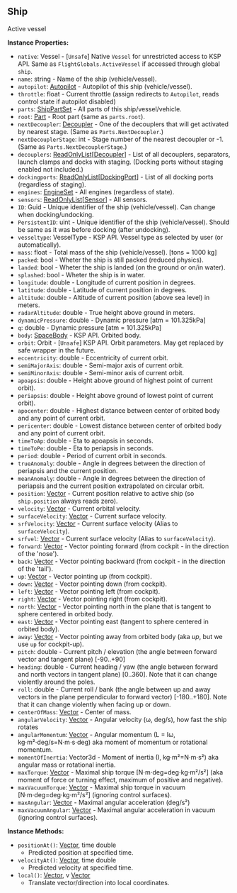## Ship

Active vessel


**Instance Properties:**
- `native`: Vessel - \[`Unsafe`\] Native `Vessel` for unrestricted access to KSP API. Same as `FlightGlobals.ActiveVessel` if accessed through global `ship`.
- `name`: string - Name of the ship (vehicle/vessel).
- `autopilot`: [Autopilot](Autopilot.md) - Autopilot of this ship (vehicle/vessel).
- `throttle`: float - Current throttle (assign redirects to `Autopilot`, reads control state if autopilot disabled)
- `parts`: [ShipPartSet](../Parts/ShipPartSet.md) - All parts of this ship/vessel/vehicle.
- `root`: [Part](../Parts/PartBase.md) - Root part (same as `parts.root`).
- `nextDecoupler`: [Decoupler](../Parts/Decoupler.md) - One of the decouplers that will get activated by nearest stage. (Same as `Parts.NextDecoupler`.)
- `nextDecouplerStage`: int - Stage number of the nearest decoupler or -1. (Same as `Parts.NextDecouplerStage`.)
- `decouplers`: [ReadOnlyList](ReadOnlyList.1.md)\[[Decoupler](../Parts/Decoupler.md)\] - List of all decouplers, separators, launch clamps and docks with staging. (Docking ports without staging enabled not included.)
- `dockingports`: [ReadOnlyList](ReadOnlyList.1.md)\[[DockingPort](../Parts/DockingPort.md)\] - List of all docking ports (regardless of staging).
- `engines`: [EngineSet](../Parts/EngineSet.md) - All engines (regardless of state).
- `sensors`: [ReadOnlyList](ReadOnlyList.1.md)\[[Sensor](../Parts/Sensor.md)\] - All sensors.
- `ID`: Guid - Unique identifier of the ship (vehicle/vessel). Can change when docking/undocking.
- `PersistentID`: uint - Unique identifier of the ship (vehicle/vessel). Should be same as it was before docking (after undocking).
- `vesseltype`: VesselType - KSP API. Vessel type as selected by user (or automatically).
- `mass`: float - Total mass of the ship (vehicle/vessel). [tons = 1000 kg]
- `packed`: bool - Wheter the ship is still packed (reduced physics).
- `landed`: bool - Wheter the ship is landed (on the ground or on/in water).
- `splashed`: bool - Wheter the ship is in water.
- `longitude`: double - Longitude of current position in degrees.
- `latitude`: double - Latitude of current position in degrees.
- `altitude`: double - Altitude of current position (above sea level) in meters.
- `radarAltitude`: double - True height above ground in meters.
- `dynamicPressure`: double - Dynamic pressure [atm = 101.325kPa]
- `q`: double - Dynamic pressure [atm = 101.325kPa]
- `body`: [SpaceBody](SpaceBody.md) - KSP API. Orbited body.
- `orbit`: Orbit - \[`Unsafe`\] KSP API. Orbit parameters. May get replaced by safe wrapper in the future.
- `eccentricity`: double - Eccentricity of current orbit.
- `semiMajorAxis`: double - Semi-major axis of current orbit.
- `semiMinorAxis`: double - Semi-minor axis of current orbit.
- `apoapsis`: double - Height above ground of highest point of current orbit).
- `periapsis`: double - Height above ground of lowest point of current orbit).
- `apocenter`: double - Highest distance between center of orbited body and any point of current orbit.
- `pericenter`: double - Lowest distance between center of orbited body and any point of current orbit.
- `timeToAp`: double - Eta to apoapsis in seconds.
- `timeToPe`: double - Eta to periapsis in seconds.
- `period`: double - Period of current orbit in seconds.
- `trueAnomaly`: double - Angle in degrees between the direction of periapsis and the current position.
- `meanAnomaly`: double - Angle in degrees between the direction of periapsis and the current position extrapolated on circular orbit.
- `position`: [Vector](Vector.md) - Current position relative to active ship (so `ship.position` always reads zero).
- `velocity`: [Vector](Vector.md) - Current orbital velocity.
- `surfaceVelocity`: [Vector](Vector.md) - Current surface velocity.
- `srfVelocity`: [Vector](Vector.md) - Current surface velocity (Alias to `surfaceVelocity`).
- `srfvel`: [Vector](Vector.md) - Current surface velocity (Alias to `surfaceVelocity`).
- `forward`: [Vector](Vector.md) - Vector pointing forward (from cockpit - in the direction of the 'nose').
- `back`: [Vector](Vector.md) - Vector pointing backward (from cockpit - in the direction of the 'tail').
- `up`: [Vector](Vector.md) - Vector pointing up (from cockpit).
- `down`: [Vector](Vector.md) - Vector pointing down (from cockpit).
- `left`: [Vector](Vector.md) - Vector pointing left (from cockpit).
- `right`: [Vector](Vector.md) - Vector pointing right (from cockpit).
- `north`: [Vector](Vector.md) - Vector pointing north in the plane that is tangent to sphere centered in orbited body.
- `east`: [Vector](Vector.md) - Vector pointing east (tangent to sphere centered in orbited body).
- `away`: [Vector](Vector.md) - Vector pointing away from orbited body (aka *up*, but we use `up` for cockpit-up).
- `pitch`: double - Current pitch / elevation (the angle between forward vector and tangent plane) [-90..+90]
- `heading`: double - Current heading / yaw (the angle between forward and north vectors in tangent plane) [0..360]. Note that it can change violently around the poles.
- `roll`: double - Current roll / bank (the angle between up and away vectors in the plane perpendicular to forward vector) [-180..+180]. 
Note that it can change violently when facing up or down.
- `centerOfMass`: [Vector](Vector.md) - Center of mass.
- `angularVelocity`: [Vector](Vector.md) - Angular velocity (ω, deg/s), how fast the ship rotates
- `angularMomentum`: [Vector](Vector.md) - Angular momentum (L = Iω, kg⋅m²⋅deg/s=N⋅m⋅s⋅deg) aka moment of momentum or rotational momentum.
- `momentOfInertia`: Vector3d - Moment of inertia (I, kg⋅m²=N⋅m⋅s²) aka angular mass or rotational inertia.
- `maxTorque`: [Vector](Vector.md) - Maximal ship torque [N⋅m⋅deg=deg⋅kg⋅m²/s²] (aka moment of force or turning effect, maximum of positive and negative).
- `maxVacuumTorque`: [Vector](Vector.md) - Maximal ship torque in vacuum [N⋅m⋅deg=deg⋅kg⋅m²/s²] (ignoring control surfaces).
- `maxAngular`: [Vector](Vector.md) - Maximal angular acceleration (deg/s²)
- `maxVacuumAngular`: [Vector](Vector.md) - Maximal angular acceleration in vacuum (ignoring control surfaces).

**Instance Methods:**
- `positionAt()`: [Vector](Vector.md), time double
  - Predicted position at specified time.
- `velocityAt()`: [Vector](Vector.md), time double
  - Predicted velocity at specified time.
- `local()`: [Vector](Vector.md), v [Vector](Vector.md)
  - Translate vector/direction into local coordinates.
